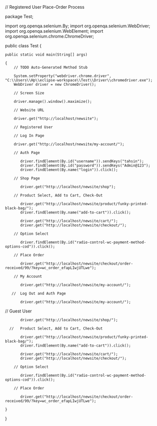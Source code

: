 // Registered User Place-Order Process


package Test;

import org.openqa.selenium.By;
import org.openqa.selenium.WebDriver;
import org.openqa.selenium.WebElement;
import org.openqa.selenium.chrome.ChromeDriver;


public class Test {

	public static void main(String[] args) 
	
	{
		// TODO Auto-Generated Method Stub
		
		System.setProperty("webdriver.chrome.driver", "C:\\Users\\Hp\\eclipse-workspace\\Test\\Driver\\chromedriver.exe");
		WebDriver driver = new ChromeDriver();
		
		// Screen Size 
		
		driver.manage().window().maximize();
		
		// Website URL
		
		driver.get("http://localhost/newsite");
		
		// Registered User
		
		// Log In Page

		driver.get("http://localhost/newsite/my-account/");
		
		// Auth Page
		
		   driver.findElement(By.id("username")).sendKeys("tahsin");
	       driver.findElement(By.id("password")).sendKeys("Admin@123");
	       driver.findElement(By.name("login")).click(); 
	       
	    // Shop Page   
	       
	       driver.get("http://localhost/newsite/shop");
	       
	    // Product Select, Add to Cart, Check-Out
	       
	       driver.get("http://localhost/newsite/product/funky-printed-black-bag/");
	       driver.findElement(By.name("add-to-cart")).click();  
	       
	       driver.get("http://localhost/newsite/cart/");
	       driver.get("http://localhost/newsite/checkout/");
	       
	    // Option Select
	   
	       driver.findElement(By.id("radio-control-wc-payment-method-options-cod")).click();
	       
	    // Place Order   
	       
	       driver.get("http://localhost/newsite/checkout/order-received/99/?key=wc_order_efapLIwjUTLwe");	
	       
	    // My Account
	       
	       driver.get("http://localhost/newsite/my-account/"); 
	       
	   //  Log Out and Auth Page
	       
	       driver.get("http://localhost/newsite/my-account/"); 
	       
//  Guest User
	       
	       driver.get("http://localhost/newsite/shop/");  
	       
      //   Product Select, Add to Cart, Check-Out
	       
	       driver.get("http://localhost/newsite/product/funky-printed-black-bag/");
	       driver.findElement(By.name("add-to-cart")).click();  
	       
	       driver.get("http://localhost/newsite/cart/");
	       driver.get("http://localhost/newsite/checkout/");
	       
	    // Option Select
	   
	       driver.findElement(By.id("radio-control-wc-payment-method-options-cod")).click();
	       
	    // Place Order   
	       
	       driver.get("http://localhost/newsite/checkout/order-received/99/?key=wc_order_efapLIwjUTLwe");	
	       
    }
	

}
